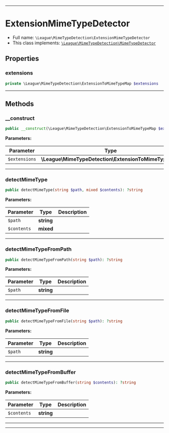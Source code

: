 ***

# ExtensionMimeTypeDetector





* Full name: `\League\MimeTypeDetection\ExtensionMimeTypeDetector`
* This class implements:
[`\League\MimeTypeDetection\MimeTypeDetector`](./MimeTypeDetector.md)



## Properties


### extensions



```php
private \League\MimeTypeDetection\ExtensionToMimeTypeMap $extensions
```






***

## Methods


### __construct



```php
public __construct(\League\MimeTypeDetection\ExtensionToMimeTypeMap $extensions = null): mixed
```








**Parameters:**

| Parameter | Type | Description |
|-----------|------|-------------|
| `$extensions` | **\League\MimeTypeDetection\ExtensionToMimeTypeMap** |  |




***

### detectMimeType



```php
public detectMimeType(string $path, mixed $contents): ?string
```








**Parameters:**

| Parameter | Type | Description |
|-----------|------|-------------|
| `$path` | **string** |  |
| `$contents` | **mixed** |  |




***

### detectMimeTypeFromPath



```php
public detectMimeTypeFromPath(string $path): ?string
```








**Parameters:**

| Parameter | Type | Description |
|-----------|------|-------------|
| `$path` | **string** |  |




***

### detectMimeTypeFromFile



```php
public detectMimeTypeFromFile(string $path): ?string
```








**Parameters:**

| Parameter | Type | Description |
|-----------|------|-------------|
| `$path` | **string** |  |




***

### detectMimeTypeFromBuffer



```php
public detectMimeTypeFromBuffer(string $contents): ?string
```








**Parameters:**

| Parameter | Type | Description |
|-----------|------|-------------|
| `$contents` | **string** |  |




***


***

